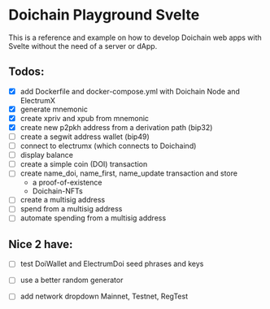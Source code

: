 # Doichain Playground Svelte

This is a reference and example on how to develop Doichain web apps with Svelte without the need of a server or dApp.

## Todos:
- [x] add Dockerfile and docker-compose.yml with Doichain Node and ElectrumX
- [x] generate mnemonic
- [x] create xpriv and xpub from mnemonic 
- [x] create new p2pkh address from a derivation path (bip32)
- [ ] create a segwit address wallet (bip49)
- [ ] connect to electrumx (which connects to Doichaind)
- [ ] display balance
- [ ] create a simple coin (DOI) transaction 
- [ ] create name_doi, name_first, name_update transaction and store
  - a proof-of-existence
  - Doichain-NFTs
- [ ] create a multisig address
- [ ] spend from a multisig address
- [ ] automate spending from a multisig address

## Nice 2 have:
- [ ] test DoiWallet and ElectrumDoi seed phrases and keys
- [ ] use a better random generator
- [ ] add network dropdown Mainnet, Testnet, RegTest


